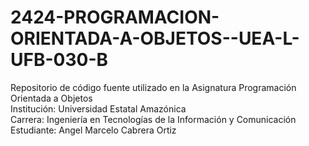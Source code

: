 # 2424-PROGRAMACION-ORIENTADA-A-OBJETOS--UEA-L-UFB-030-B

Repositorio de código fuente utilizado en la Asignatura Programación Orientada a Objetos<br>
Institución: Universidad Estatal Amazónica<br>
Carrera: Ingeniería en Tecnologías de la Información y Comunicación<br>
Estudiante: Angel Marcelo Cabrera Ortiz
